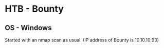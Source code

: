 # HTB - Bounty
## OS - Windows

Started with an nmap scan as usual. (IP address of Bounty is 10.10.10.93)

```

```

